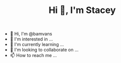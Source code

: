 <h1 align="center">Hi 👋, I'm Stacey</h1>
<br>
<ul>
 <li>👋 Hi, I'm @bamvans</li>
 <li>👀 I'm interested in ...</li>
 <li>🌱 I'm currently learning ...</li>
 <li>💞️ I'm looking to collaborate on ...</li>
 <li>📫 How to reach me ...</li>
</ul>
<!-- <div align="center"> 

 [![Stacey's GitHub stats](https://github-readme-stats.vercel.app/api?username=bamvans&count_private=true&show_icons=true&theme=radical)](https://github.com/anuraghazra/github-readme-stats)
<br>
[![Top Langs](https://github-readme-stats.vercel.app/api/top-langs/?username=bamvans&layout=compact)](https://github.com/anuraghazra/github-readme-stats)
<br>
 ![Metrics](https://metrics.lecoq.io/bamvans?template=classic&config.timezone=Africa%2FJohannesburg)

</div>
 -->
